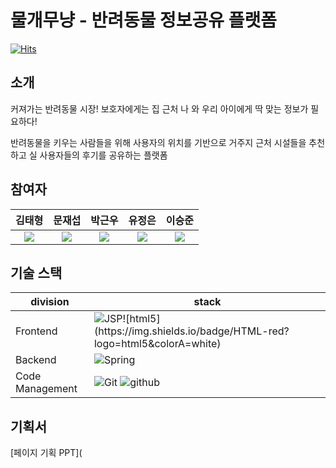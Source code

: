# 물개무냥 - 반려동물 정보공유 플랫폼

[![Hits](https://hits.seeyoufarm.com/api/count/incr/badge.svg?url=https%3A%2F%2Fgithub.com%2Fyujay0529%2FMGMN&count_bg=%233DC89F&title_bg=%23B2B2B2&icon=&icon_color=%23E7E7E7&title=hits&edge_flat=false)](https://hits.seeyoufarm.com)

## 소개

커져가는 반려동물 시장! 보호자에게는 집 근처 나 와 우리 아이에게 딱 맞는 정보가 필요하다!

반려동물을 키우는 사람들을 위해 사용자의 위치를 기반으로 거주지 근처 시설들을 추천하고 실 사용자들의 후기를 공유하는 플랫폼



## 참여자

|                            김태형                            |                            문재섭                            |                            박근우                            |                            유정은                            |                            이승준                            |
| :----------------------------------------------------------: | :----------------------------------------------------------: | :----------------------------------------------------------: | :----------------------------------------------------------: | :----------------------------------------------------------: |
| [![](https://github.com/kim6419.png)](https://github.com/kim6419) | [![](https://github.com/jaesubmoon.png)](https://github.com/jaesubmoon) | [![](https://github.com/park-keun-woo.png)](https://github.com/park-keun-woo) | [![](https://github.com/yujay0529.png)](https://github.com/yujay0529) | [![](https://github.com/sj9608.png)](https://github.com/sj9608) |



## 기술 스택

| division        | stack                                                        |
| --------------- | ------------------------------------------------------------ |
| Frontend        | ![JSP](https://img.shields.io/badge/JSP-orange?)![html5](https://img.shields.io/badge/HTML-red?logo=html5&colorA=white) |
| Backend         | ![Spring](https://img.shields.io/badge/Spring-lightgray?logo=spring&colorA=gray) |
| Code Management | ![Git](https://img.shields.io/badge/Git-red?logo=Git&colorA=gray) ![github](https://img.shields.io/badge/GitHub-lightgray?logo=github&colorA=gray) |





## 기획서

[페이지 기획 PPT](